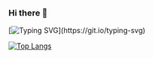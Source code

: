 ### Hi there 👋
[![Typing SVG](https://readme-typing-svg.herokuapp.com?color=F9FFFF&center=true&vCenter=true&multiline=true&lines=Hi+there!+%F0%9F%98%84+I'm+John!;Welcome+to+my+repos!)](https://git.io/typing-svg)
<!--


Here are some ideas to get you started:

- 🔭 I’m currently working on ...
- 🌱 I’m currently learning ...
- 👯 I’m looking to collaborate on ...
- 🤔 I’m looking for help with ...
- 💬 Ask me about ...
- 📫 How to reach me: ...
- 😄 Pronouns: ...
- ⚡ Fun fact: ...
-->


[![Top Langs](https://github-readme-stats.vercel.app/api/top-langs/?username=jonathan-messina&count_private=true&show_icons=true&theme=tokyonight&layout=compact&langs_count=8&exclude_repo=JAGUARETE_KAA)](https://github.com/anuraghazra/github-readme-stats)

